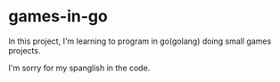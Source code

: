 # games-in-go

In this project, I'm learning to program in go(golang) doing small games projects.

I'm sorry for my spanglish in the code.
